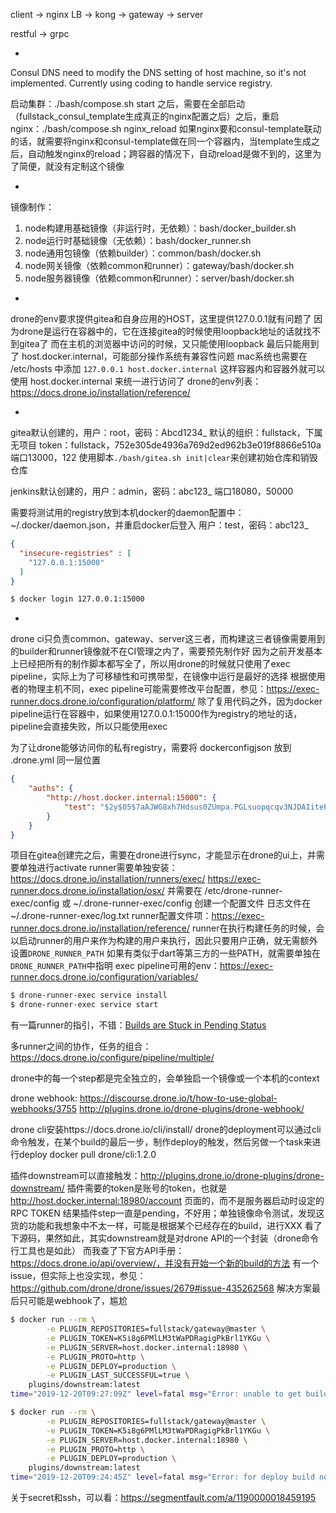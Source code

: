 
client -> nginx LB -> kong -> gateway -> server

restful -> grpc

-
Consul DNS need to modify the DNS setting of host machine, so it's not implemented. Currently using coding to handle service registry.

启动集群：./bash/compose.sh start 之后，需要在全部启动（fullstack_consul_template生成真正的nginx配置之后）之后，重启nginx：./bash/compose.sh nginx_reload
如果nginx要和consul-template联动的话，就需要将nginx和consul-template做在同一个容器内，当template生成之后，自动触发nginx的reload；跨容器的情况下，自动reload是做不到的，这里为了简便，就没有定制这个镜像

-
镜像制作：
1. node构建用基础镜像（非运行时，无依赖）：bash/docker_builder.sh
2. node运行时基础镜像（无依赖）：bash/docker_runner.sh
3. node通用包镜像（依赖builder）：common/bash/docker.sh
4. node网关镜像（依赖common和runner）：gateway/bash/docker.sh
5. node服务器镜像（依赖common和runner）：server/bash/docker.sh

-
drone的env要求提供gitea和自身应用的HOST，这里提供127.0.0.1就有问题了
因为drone是运行在容器中的，它在连接gitea的时候使用loopback地址的话就找不到gitea了
而在主机的浏览器中访问的时候，又只能使用loopback
最后只能用到了 host.docker.internal，可能部分操作系统有兼容性问题
mac系统也需要在 /etc/hosts 中添加 `127.0.0.1 host.docker.internal`
这样容器内和容器外就可以使用 host.docker.internal 来统一进行访问了
drone的env列表：https://docs.drone.io/installation/reference/

-
gitea默认创建的，用户：root，密码：Abcd1234_
默认的组织：fullstack，下属无项目
token：fullstack，752e305de4936a769d2ed962b3e019f8866e510a
端口13000，122
使用脚本`./bash/gitea.sh init|clear`来创建初始仓库和销毁仓库

jenkins默认创建的，用户：admin，密码：abc123_
端口18080，50000

需要将测试用的registry放到本机docker的daemon配置中：~/.docker/daemon.json，并重启docker后登入
用户：test，密码：abc123_

```json
{
  "insecure-registries" : [
    "127.0.0.1:15000"
  ]
}
```
```bash
$ docker login 127.0.0.1:15000
```

-
drone ci只负责common、gateway、server这三者，而构建这三者镜像需要用到的builder和runner镜像就不在CI管理之内了，需要预先制作好
因为之前开发基本上已经把所有的制作脚本都写全了，所以用drone的时候就只使用了exec pipeline，实际上为了可移植性和可携带型，在镜像中运行是最好的选择
根据使用者的物理主机不同，exec pipeline可能需要修改平台配置，参见：https://exec-runner.docs.drone.io/configuration/platform/
除了复用代码之外，因为docker pipeline运行在容器中，如果使用127.0.0.1:15000作为registry的地址的话，pipeline会直接失败，所以只能使用exec

为了让drone能够访问你的私有registry，需要将 dockerconfigjson 放到 .drone.yml 同一层位置

```json
{
    "auths": {
        "http://host.docker.internal:15000": {
            "test": "$2y$05$7aAJWG8xh7Hdsus0ZUmpa.PGLsuopqcqv3NJDAIitePeJ8TyinHcO"
        }
    }
}
```

项目在gitea创建完之后，需要在drone进行sync，才能显示在drone的ui上，并需要单独进行activate
runner需要单独安装：
https://docs.drone.io/installation/runners/exec/
https://exec-runner.docs.drone.io/installation/osx/
并需要在 /etc/drone-runner-exec/config 或 ~/.drone-runner-exec/config 创建一个配置文件
日志文件在 ~/.drone-runner-exec/log.txt
runner配置文件项：https://exec-runner.docs.drone.io/installation/reference/
runner在执行构建任务的时候，会以启动runner的用户来作为构建的用户来执行，因此只要用户正确，就无需额外设置`DRONE_RUNNER_PATH`
如果有类似于dart等第三方的一些PATH，就需要单独在`DRONE_RUNNER_PATH`中指明
exec pipeline可用的env：https://exec-runner.docs.drone.io/configuration/variables/

```bash
$ drone-runner-exec service install
$ drone-runner-exec service start
```

有一篇runner的指引，不错：[Builds are Stuck in Pending Status](https://discourse.drone.io/t/builds-are-stuck-in-pending-status/4437)

多runner之间的协作，任务的组合：https://docs.drone.io/configure/pipeline/multiple/

drone中的每一个step都是完全独立的，会单独启一个镜像或一个本机的context

drone webhook:
https://discourse.drone.io/t/how-to-use-global-webhooks/3755
http://plugins.drone.io/drone-plugins/drone-webhook/

drone cli安装https://docs.drone.io/cli/install/
drone的deployment可以通过cli命令触发，在某个build的最后一步，制作deploy的触发，然后另做一个task来进行deploy
docker pull drone/cli:1.2.0

插件downstream可以直接触发：http://plugins.drone.io/drone-plugins/drone-downstream/
插件需要的token是账号的token，也就是 http://host.docker.internal:18980/account 页面的，而不是服务器启动时设定的RPC TOKEN
结果插件step一直是pending，不好用；单独镜像命令测试，发现这货的功能和我想象中不太一样，可能是根据某个已经存在的build，进行XXX
看了下源码，果然如此，其实downstream就是对drone API的一个封装（drone命令行工具也是如此）
而我查了下官方API手册：https://docs.drone.io/api/overview/，并没有开始一个新的build的方法
有一个issue，但实际上也没实现，参见：https://github.com/drone/drone/issues/2679#issue-435262568
解决方案最后只可能是webhook了，尴尬
```bash
$ docker run --rm \
        -e PLUGIN_REPOSITORIES=fullstack/gateway@master \
        -e PLUGIN_TOKEN=K5i8g6PMlLM3tWaPDRagigPkBrl1YKGu \
        -e PLUGIN_SERVER=host.docker.internal:18980 \
        -e PLUGIN_PROTO=http \
        -e PLUGIN_DEPLOY=production \
        -e PLUGIN_LAST_SUCCESSFUL=true \
    plugins/downstream:latest
time="2019-12-20T09:27:09Z" level=fatal msg="Error: unable to get build list for fullstack/gateway@master"

$ docker run --rm \
        -e PLUGIN_REPOSITORIES=fullstack/gateway@master \
        -e PLUGIN_TOKEN=K5i8g6PMlLM3tWaPDRagigPkBrl1YKGu \
        -e PLUGIN_SERVER=host.docker.internal:18980 \
        -e PLUGIN_PROTO=http \
        -e PLUGIN_DEPLOY=production \
    plugins/downstream:latest
time="2019-12-20T09:24:45Z" level=fatal msg="Error: for deploy build no must be numeric only  or for branch deploy last_successful should be true, format repository@build/branch"
```

关于secret和ssh，可以看：https://segmentfault.com/a/1190000018459195
